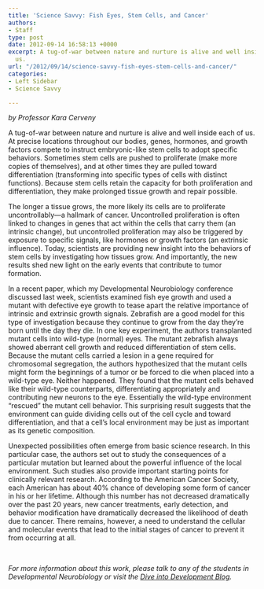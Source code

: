 ```yaml
---
title: 'Science Savvy: Fish Eyes, Stem Cells, and Cancer'
authors:
- Staff
type: post
date: 2012-09-14 16:58:13 +0000
excerpt: A tug-of-war between nature and nurture is alive and well inside each of
  us.
url: "/2012/09/14/science-savvy-fish-eyes-stem-cells-and-cancer/"
categories:
- Left Sidebar
- Science Savvy

---
```

<p style="text-align: left;">
  <em>by Professor Kara Cerveny</em>
</p>

<p style="text-align: left;">
  A tug-of-war between nature and nurture is alive and well inside each of us. At precise locations throughout our bodies, genes, hormones, and growth factors compete to instruct embryonic-like stem cells to adopt specific behaviors. Sometimes stem cells are pushed to proliferate (make more copies of themselves), and at other times they are pulled toward differentiation (transforming into specific types of cells with distinct functions). Because stem cells retain the capacity for both proliferation and differentiation, they make prolonged tissue growth and repair possible.
</p>

The longer a tissue grows, the more likely its cells are to proliferate uncontrollably—a hallmark of cancer. Uncontrolled proliferation is often linked to changes in genes that act within the cells that carry them (an intrinsic change), but uncontrolled proliferation may also be triggered by exposure to specific signals, like hormones or growth factors (an extrinsic influence). Today, scientists are providing new insight into the behaviors of stem cells by investigating how tissues grow. And importantly, the new results shed new light on the early events that contribute to tumor formation.

In a recent paper, which my Developmental Neurobiology conference discussed last week, scientists examined fish eye growth and used a mutant with defective eye growth to tease apart the relative importance of intrinsic and extrinsic growth signals. Zebrafish are a good model for this type of investigation because they continue to grow from the day they’re born until the day they die. In one key experiment, the authors transplanted mutant cells into wild-type (normal) eyes. The mutant zebrafish always showed aberrant cell growth and reduced differentiation of stem cells. Because the mutant cells carried a lesion in a gene required for chromosomal segregation, the authors hypothesized that the mutant cells might form the beginnings of a tumor or be forced to die when placed into a wild-type eye. Neither happened. They found that the mutant cells behaved like their wild-type counterparts, differentiating appropriately and contributing new neurons to the eye. Essentially the wild-type environment “rescued” the mutant cell behavior. This surprising result suggests that the environment can guide dividing cells out of the cell cycle and toward differentiation, and that a cell’s local environment may be just as important as its genetic composition.

Unexpected possibilities often emerge from basic science research. In this particular case, the authors set out to study the consequences of a particular mutation but learned about the powerful influence of the local environment. Such studies also provide important starting points for clinically relevant research. According to the American Cancer Society, each American has about 40% chance of developing some form of cancer in his or her lifetime. Although this number has not decreased dramatically over the past 20 years, new cancer treatments, early detection, and behavior modification have dramatically decreased the likelihood of death due to cancer. There remains, however, a need to understand the cellular and molecular events that lead to the initial stages of cancer to prevent it from occurring at all.

&nbsp;

_For more information about this work, please talk to any of the students in Developmental Neurobiology or visit the [Dive into Development Blog][1]._

 [1]: http://cervenylab.wordpress.com/